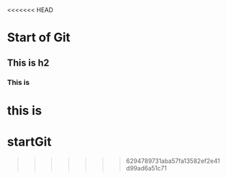 <<<<<<< HEAD
# Start of Git

## This is h2

### This is

this is
=======
# startGit
>>>>>>> 6294789731aba57fa13582ef2e41d99ad6a51c71
